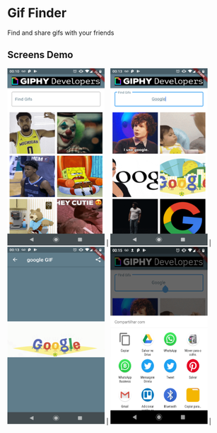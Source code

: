 # Gif Finder

Find and share gifs with your friends


## Screens Demo

<img src="demo1.png" width="220" height="400"/> | <img src="demo2.png" width="220" height="400"/> | <img src="demo3.png" width="220" height="400"/> | <img src="demo4.png" width="220" height="400"/> |






